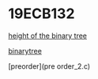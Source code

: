# 19ECB132
[height of the binary tree](binarytree_2.c)

[binarytree](binarytree.c)


[preorder](pre order_2.c)
